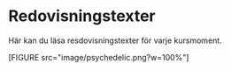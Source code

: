 ---
---
Redovisningstexter
=========================

Här kan du läsa resdovisningstexter för varje kursmoment.

[FIGURE src="image/psychedelic.png?w=100%"]
